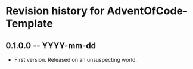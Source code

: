 # Revision history for AdventOfCode-Template

## 0.1.0.0 -- YYYY-mm-dd

* First version. Released on an unsuspecting world.
